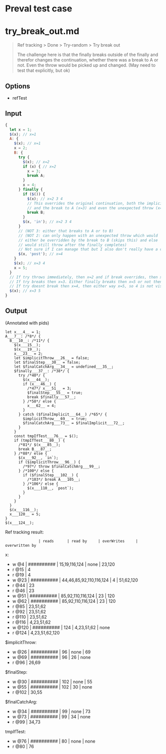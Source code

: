 # Preval test case

# try_break_out.md

> Ref tracking > Done > Try-random > Try break out
>
> The challenge here is that the finally breaks outside of the finally
> and therefor changes the continuation, whether there was a break to A
> or not. Even the throw would be picked up and changed. (May need to
> test that explicitly, but ok)

## Options

- refTest

## Input

`````js filename=intro
{
  let x = 1;
  $(x); // x=1
  A: {
    $(x); // x=1
    x = 2;
    B: {
      try {
        $(x); // x=2
        if (x) { // x=2
          x = 3;
          break A;
        }
        x = 4;
      } finally {
        if ($()) {
          $(x); // x=2 3 4
          // This overrides the original continuation, both the implicit (x=4)
          // and the break to A (x=3) and even the unexpected throw (x=2).
          break B;
        }
        $(x, 'in'); // x=2 3 4
      }
      // (NOT 3: either that breaks to A or to B)
      // (NOT 2: can only happen with an unexpected throw which would
      // either be overridden by the break to B (skips this) and else
      // would still throw after the finally completes)
      // Not sure if I can manage that but I also don't really have a choice 
      $(x, 'post'); // x=4
    }
    $(x); // x=3 4
    x = 5;
  }
  // If try throws immediately, then x=2 and if break overrides, then x=5
  // If try breaks then x=3. Either finally breaks then x=5 or not then x=3
  // If try doesnt break then x=4, then either way x=5, so 4 is not visible
  $(x); // x=3 5
}
`````

## Output

(Annotated with pids)

`````filename=intro
let x___4__ = 1;
A___7__: /*8*/ {
  B___10__: /*11*/ {
    $(x___15__);
    $(x___19__);
    x___23__ = 2;
    let $implicitThrow___26__ = false;
    let $finalStep___30__ = false;
    let $finalCatchArg___34__ = undefined___35__;
    $finally___37__: /*38*/ {
      try /*40*/ {
        $(x___44__);
        if (x___46__) {
          /*47*/ x___51__ = 3;
          $finalStep___55__ = true;
          break $finally___57__;
        } /*58*/ else {
          x___62__ = 4;
        }
      } catch ($finalImplicit___64__) /*65*/ {
        $implicitThrow___69__ = true;
        $finalCatchArg___73__ = $finalImplicit___72__;
      }
    }
    const tmpIfTest___76__ = $();
    if (tmpIfTest___80__) {
      /*81*/ $(x___85__);
      break B___87__;
    } /*88*/ else {
      $(x___92__, `in`);
      if ($implicitThrow___96__) {
        /*97*/ throw $finalCatchArg___99__;
      } /*100*/ else {
        if ($finalStep___102__) {
          /*103*/ break A___105__;
        } /*106*/ else {
          $(x___110__, `post`);
        }
      }
    }
  }
  $(x___116__);
  x___120__ = 5;
}
$(x___124__);
`````

Ref tracking result:

                   | reads      | read by     | overWrites     | overwritten by
x:
  - w @4       | ########## | 15,19,116,124 | none           | 23,120
  - r @15      | 4
  - r @19      | 4
  - w @23      | ########## | 44,46,85,92,110,116,124 | 4              | 51,62,120
  - r @44      | 23
  - r @46      | 23
  - w @51      | ########## | 85,92,110,116,124 | 23             | 120
  - w @62      | ########## | 85,92,110,116,124 | 23             | 120
  - r @85      | 23,51,62
  - r @92      | 23,51,62
  - r @110     | 23,51,62
  - r @116     | 4,23,51,62
  - w @120     | ########## | 124         | 4,23,51,62     | none
  - r @124     | 4,23,51,62,120

$implicitThrow:
  - w @26          | ########## | 96          | none           | 69
  - w @69          | ########## | 96          | 26             | none
  - r @96          | 26,69

$finalStep:
  - w @30          | ########## | 102         | none           | 55
  - w @55          | ########## | 102         | 30             | none
  - r @102         | 30,55

$finalCatchArg:
  - w @34          | ########## | 99          | none           | 73
  - w @73          | ########## | 99          | 34             | none
  - r @99          | 34,73

tmpIfTest:
  - w @76          | ########## | 80          | none           | none
  - r @80          | 76

